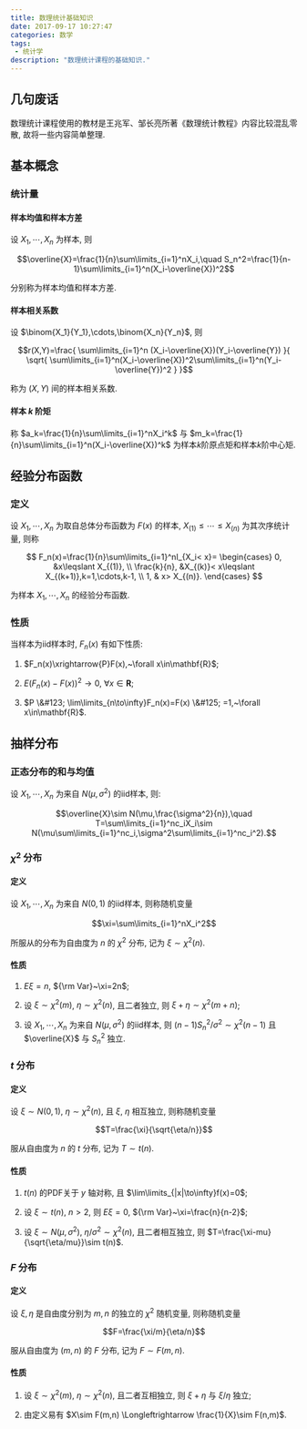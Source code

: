 ```yaml
---
title: 数理统计基础知识
date: 2017-09-17 10:27:47
categories: 数学
tags:
 - 统计学
description: "数理统计课程的基础知识."
---
```


## 几句废话

数理统计课程使用的教材是王兆军、邹长亮所著《数理统计教程》内容比较混乱零散, 故将一些内容简单整理.

## 基本概念

### 统计量

#### 样本均值和样本方差

设 $X_1,\cdots,X_n$ 为样本, 则 

$$\overline{X}=\frac{1}{n}\sum\limits_{i=1}^nX_i,\quad S_n^2=\frac{1}{n-1}\sum\limits_{i=1}^n(X_i-\overline{X})^2$$

分别称为样本均值和样本方差.

#### 样本相关系数

设 $\binom{X_1}{Y_1},\cdots,\binom{X_n}{Y_n}$, 则

$$r(X,Y)=\frac{ \sum\limits_{i=1}^n (X_i-\overline{X})(Y_i-\overline{Y}) }{ \sqrt{ \sum\limits_{i=1}^n(X_i-\overline{X})^2\sum\limits_{i=1}^n(Y_i-\overline{Y})^2 } }$$

称为 $(X,Y)$ 间的样本相关系数.

#### 样本 $k$ 阶矩

称 $a_k=\frac{1}{n}\sum\limits_{i=1}^nX_i^k$ 与 $m_k=\frac{1}{n}\sum\limits_{i=1}^n(X_i-\overline{X})^k$ 为样本$k$阶原点矩和样本$k$阶中心矩.

## 经验分布函数

### 定义

设 $X_1,\cdots,X_n$ 为取自总体分布函数为 $F(x)$ 的样本, $X_{(1)}\leqslant\cdots\leqslant X_{(n)}$ 为其次序统计量, 则称

$$
F_n(x)=\frac{1}{n}\sum\limits_{i=1}^nI_{X_i< x}=
\begin{cases}
0, &x\leqslant X_{(1)}, \\
\frac{k}{n}, &X_{(k)}< x\leqslant X_{(k+1)},k=1,\cdots,k-1, \\
1, & x> X_{(n)}.
\end{cases}
$$

为样本 $X_1,\cdots,X_n$ 的经验分布函数.

### 性质

当样本为iid样本时, $F_n(x)$ 有如下性质:

1. $F_n(x)\xrightarrow{P}F(x),~\forall x\in\mathbf{R}$;

2. $E(F_n(x)-F(x))^2\rightarrow 0,~\forall x\in\mathbf{R}$;

3. $P \&#123; \lim\limits_{n\to\infty}F_n(x)=F(x) \&#125; =1,~\forall x\in\mathbf{R}$.

## 抽样分布

### 正态分布的和与均值

设 $X_1,\cdots,X_n$ 为来自 $N(\mu,\sigma^2)$ 的iid样本, 则:

$$\overline{X}\sim N(\mu,\frac{\sigma^2}{n}),\quad T=\sum\limits_{i=1}^nc_iX_i\sim N(\mu\sum\limits_{i=1}^nc_i,\sigma^2\sum\limits_{i=1}^nc_i^2).$$

### $\chi^2$ 分布

#### 定义

设 $X_1,\cdots,X_n$ 为来自 $N(0,1)$ 的iid样本, 则称随机变量

$$\xi=\sum\limits_{i=1}^nX_i^2$$

所服从的分布为自由度为 $n$ 的 $\chi^2$ 分布, 记为 $\xi\sim\chi^2(n)$.

#### 性质

1. $E\xi=n$, ${\rm Var}~\xi=2n$;

2. 设 $\xi\sim\chi^2(m)$, $\eta\sim\chi^2(n)$, 且二者独立, 则 $\xi+\eta\sim\chi^2(m+n)$;

3. 设 $X_1,\cdots,X_n$ 为来自 $N(\mu,\sigma^2)$ 的iid样本, 则 $(n-1)S_n^2/\sigma^2\sim\chi^2(n-1)$ 且 $\overline{X}$ 与 $S_n^2$ 独立.

### $t$ 分布

#### 定义

设 $\xi\sim N(0,1)$, $\eta\sim\chi^2(n)$, 且 $\xi$, $\eta$ 相互独立, 则称随机变量

$$T=\frac{\xi}{\sqrt{\eta/n}}$$

服从自由度为 $n$ 的 $t$ 分布, 记为 $T\sim t(n)$.

#### 性质

1. $t(n)$ 的PDF关于 $y$ 轴对称, 且 $\lim\limits_{|x|\to\infty}f(x)=0$;

2. 设 $\xi\sim t(n)$, $n>2$, 则 $E\xi=0$, ${\rm Var}~\xi=\frac{n}{n-2}$;

3. 设 $\xi\sim N(\mu,\sigma^2)$, $\eta/\sigma^2\sim\chi^2(n)$, 且二者相互独立, 则 $T=\frac{\xi-mu}{\sqrt{\eta/mu}}\sim t(n)$.

### $F$ 分布

#### 定义

设 $\xi,\eta$ 是自由度分别为 $m,n$ 的独立的 $\chi^2$ 随机变量, 则称随机变量

$$F=\frac{\xi/m}{\eta/n}$$

服从自由度为 $(m,n)$ 的 $F$ 分布, 记为 $F\sim F(m,n)$.

#### 性质

1. 设 $\xi\sim\chi^2(m)$, $\eta\sim\chi^2(n)$, 且二者互相独立, 则 $\xi+\eta$ 与 $\xi/\eta$ 独立;

2. 由定义易有 $X\sim F(m,n) \Longleftrightarrow \frac{1}{X}\sim F(n,m)$.